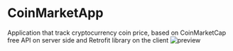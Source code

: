 # CoinMarketApp
Application that track cryptocurrency coin price, based on CoinMarketCap free API on server side and Retrofit library on the client
![preview](https://github.com/b00m-b00m/CoinMarketApp/blob/master/videotogif_2018.08.08_08.51.23.gifkl) 
